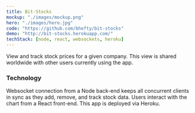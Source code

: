 ```yaml
---
title: Bit-Stocks
mockup: "./images/mockup.png"
hero: "./images/hero.jpg"
code: "https://github.com/bhefty/bit-stocks"
demo: "http://bit-stocks.herokuapp.com/"
techStack: [node, react, websockets, heroku]
---
```


View and track stock prices for a given company. This view is shared worldwide with other users currently using the app.

### Technology

Websocket connection from a Node back-end keeps all concurrent clients in sync as they add, remove, and track stock data. Users interact with the chart from a React front-end. This app is deployed via Heroku.